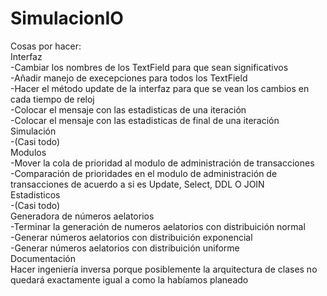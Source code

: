 # SimulacionIO
Cosas por hacer: </br>
Interfaz </br>
-Cambiar los nombres de los TextField para que sean significativos </br>
-Añadir manejo de execepciones para todos los TextField </br>
-Hacer el método update de la interfaz para que se vean los cambios en cada tiempo de reloj </br>
-Colocar el mensaje con las estadisticas de una iteración </br>
-Colocar el mensaje con las estadisticas de final de una iteración </br>
Simulación </br>
-(Casi todo) </br>
Modulos </br>
-Mover la cola de prioridad al modulo de administración de transacciones </br>
-Comparación de prioridades en el modulo de administración de transacciones   de acuerdo a si es Update, Select, DDL O JOIN </br>
Estadisticos </br>
-(Casi todo) </br>
Generadora de números aelatorios </br>
-Terminar la generación de numeros aelatorios con distribuición normal </br>
-Generar números aelatorios con distribuición exponencial </br>
-Generar números aelatorios con distribuición uniforme</br>
Documentación </br>
Hacer ingeniería inversa porque posiblemente la arquitectura de clases no quedará exactamente igual a como la habíamos planeado</br>
